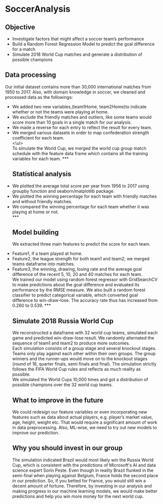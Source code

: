# SoccerAnalysis

## Objective
<ul>
<li>Investigate factors that might affect a soccer team’s performance</li>
<li>Build a Random Forest Regression Model to predict the goal difference for a match</li>
<li>Simulate 2018 World Cup matches and generate a distribution of possible champions</li>
</ul>

## Data processing
Our initial dataset contains more than 30,000 international matches from 1950 to 2017. Also, with domain knowledge in soccer, we cleaned and processed data as the followings:
<ul>
<li>We added two new variables,(team1Home, team2Home)to indicate whether or not the teams were playing at home.</li>
<li>We exclude the friendly matches and outliers, like some teams would score more than 10 goals in a single match for our analysis.</li>
<li>We made a reverse for each entry to reflect the result for every team.</li>
<li>We merged various datasets in order to map confederation strength coefficient for each team.</li>
<\ul>
<br>
To simulate the World Cup, we merged the world cup group match schedule with the feature data frame which contains all the training variables for each team. 
***

## Statistical analysis
<li>We plotted the average total score per year from 1956 to 2017 using groupby function and seaborn/matplotlib package.</li>
<li>We plotted the winning percentage for each team with friendly matches and without friendly matches.</li>
<li>We compared the winning percentage for each team whether it was playing at home or not.</li>
***

## Model building
We extracted three main features to predict the score for each team.
<li>Feature1, if a team played at home.
<li>Feature2, the league strength for both team1 and team2; we merged teams dataframe into matches.
<li>Feature3, the winning, drawing, losing rate and the average goal difference of the recent 5, 10, 20 and 40 matches for each team.
<br>
We trained our model using random forest regressor with GridSearchCV to make predictions about the goal difference and evaluated its performance by the RMSE measure.
We also built a random forest classifier to predict categorical variable, which converted goal difference to win-draw-lose. The accuracy rate thus has increased from 0.260 to 0.539.
***

## Simulate 2018 Russia World Cup
We reconstructed a dataframe with 32 world cup teams, simulated each game and predicted win-draw-lose result. We randomly alternated the sequence of team1 and team2 to produce more outcomes. 
<br>
Each simulation consists of a group stage and several knockout stages. Teams only play against each other within their own groups. The group winners and the runner-ups would move on to the knockout stages (round of 16, quarter finals, semi finals and final). The simulation strictly follows the FIFA World Cup rules and reflects as much reality as possible. 
<br>
We simulated the World Cups 10,000 times and got a distribution of possible champions over the 32 world cup teams.



## What to improve in the future 
We could redesign our feature variables or even incorporating new features such as data about actual players, e.g. player’s market value, age, height, weight etc. That would require a significant amount of work in data preprocessing. Also, ML-wise, we need to try out new models to improve our prediction. 

## Why you should invest in our group
The simulation indicated Brazil would most likely win the Russia World Cup, which is consistent with the predictions of Microsoft's AI and data science expert Sorin Peste. Even though in reality Brazil flunked in the semi-final when playing against Belgium, France holds the second place in our prediction. So, if you betted for France, you would still win a decent amount of fortune. Therefore, by investing in our analysis and making progress in our machine learning models, we would make better predictions and help you win more money for the next world cup. 

